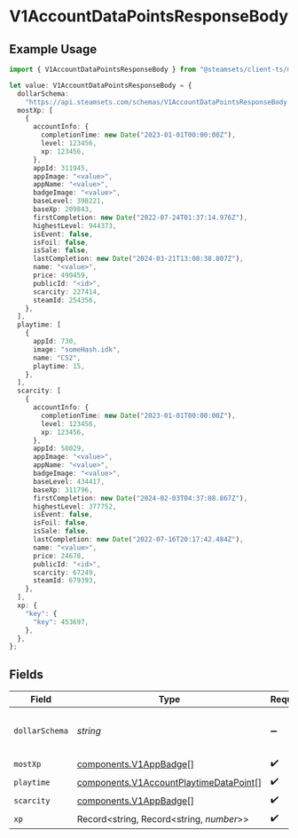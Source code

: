 # V1AccountDataPointsResponseBody

## Example Usage

```typescript
import { V1AccountDataPointsResponseBody } from "@steamsets/client-ts/models/components";

let value: V1AccountDataPointsResponseBody = {
  dollarSchema:
    "https://api.steamsets.com/schemas/V1AccountDataPointsResponseBody.json",
  mostXp: [
    {
      accountInfo: {
        completionTime: new Date("2023-01-01T00:00:00Z"),
        level: 123456,
        xp: 123456,
      },
      appId: 311945,
      appImage: "<value>",
      appName: "<value>",
      badgeImage: "<value>",
      baseLevel: 398221,
      baseXp: 209843,
      firstCompletion: new Date("2022-07-24T01:37:14.976Z"),
      highestLevel: 944373,
      isEvent: false,
      isFoil: false,
      isSale: false,
      lastCompletion: new Date("2024-03-21T13:08:38.807Z"),
      name: "<value>",
      price: 490459,
      publicId: "<id>",
      scarcity: 227414,
      steamId: 254356,
    },
  ],
  playtime: [
    {
      appId: 730,
      image: "someHash.idk",
      name: "CS2",
      playtime: 15,
    },
  ],
  scarcity: [
    {
      accountInfo: {
        completionTime: new Date("2023-01-01T00:00:00Z"),
        level: 123456,
        xp: 123456,
      },
      appId: 58029,
      appImage: "<value>",
      appName: "<value>",
      badgeImage: "<value>",
      baseLevel: 434417,
      baseXp: 311796,
      firstCompletion: new Date("2024-02-03T04:37:08.867Z"),
      highestLevel: 377752,
      isEvent: false,
      isFoil: false,
      isSale: false,
      lastCompletion: new Date("2022-07-16T20:17:42.484Z"),
      name: "<value>",
      price: 24678,
      publicId: "<id>",
      scarcity: 67249,
      steamId: 679393,
    },
  ],
  xp: {
    "key": {
      "key": 453697,
    },
  },
};
```

## Fields

| Field                                                                                            | Type                                                                                             | Required                                                                                         | Description                                                                                      | Example                                                                                          |
| ------------------------------------------------------------------------------------------------ | ------------------------------------------------------------------------------------------------ | ------------------------------------------------------------------------------------------------ | ------------------------------------------------------------------------------------------------ | ------------------------------------------------------------------------------------------------ |
| `dollarSchema`                                                                                   | *string*                                                                                         | :heavy_minus_sign:                                                                               | A URL to the JSON Schema for this object.                                                        | https://api.steamsets.com/schemas/V1AccountDataPointsResponseBody.json                           |
| `mostXp`                                                                                         | [components.V1AppBadge](../../models/components/v1appbadge.md)[]                                 | :heavy_check_mark:                                                                               | N/A                                                                                              |                                                                                                  |
| `playtime`                                                                                       | [components.V1AccountPlaytimeDataPoint](../../models/components/v1accountplaytimedatapoint.md)[] | :heavy_check_mark:                                                                               | N/A                                                                                              |                                                                                                  |
| `scarcity`                                                                                       | [components.V1AppBadge](../../models/components/v1appbadge.md)[]                                 | :heavy_check_mark:                                                                               | N/A                                                                                              |                                                                                                  |
| `xp`                                                                                             | Record<string, Record<string, *number*>>                                                         | :heavy_check_mark:                                                                               | N/A                                                                                              |                                                                                                  |